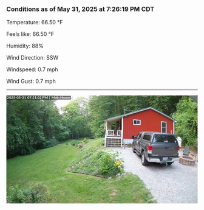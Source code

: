 ### Conditions as of May 31, 2025 at 7:26:19 PM CDT 

Temperature: 66.50 &deg;F

Feels like: 66.50 &deg;F

Humidity: 88%

Wind Direction: SSW

Windspeed: 0.7 mph

Wind Gust: 0.7 mph

---

<img src="./images/latest.jpeg"/>

